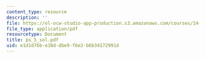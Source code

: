 ```yaml
---
content_type: resource
description: ''
file: https://ol-ocw-studio-app-production.s3.amazonaws.com/courses/14-462-advanced-macroeconomics-ii-spring-2004/e1d1d76be38ddbe9f6e2b6b3d172991d_ps_5_sol.pdf
file_type: application/pdf
resourcetype: Document
title: ps_5_sol.pdf
uid: e1d1d76b-e38d-dbe9-f6e2-b6b3d172991d
---
```

